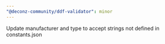 ```yaml
---
"@deconz-community/ddf-validator": minor
---
```


Update manufacturer and type to accept strings not defined in constants.json
